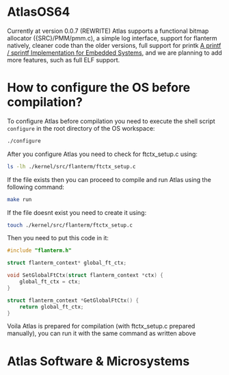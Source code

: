 # AtlasOS64
Currently at version 0.0.7 (REWRITE) Atlas supports a functional bitmap allocator ({SRC}/PMM/pmm.c), a simple log interface, support for flanterm natively, cleaner code than the older versions, full support for printk [A printf / sprintf Implementation for Embedded Systems](https://github.com/mpaland/printf), and we are planning to add more features, such as full ELF support.

# How to configure the OS before compilation?

To configure Atlas before compilation you need to execute the shell script `configure` in the root directory of the OS workspace:
```bash
./configure
```

After you configure Atlas you need to check for ftctx_setup.c using:
```bash
ls -lh ./kernel/src/flanterm/ftctx_setup.c
```

If the file exists then you can proceed to compile and run Atlas using the following command:
```bash
make run
```

If the file doesnt exist you need to create it using:
```bash
touch ./kernel/src/flanterm/ftctx_setup.c
```
Then you need to put this code in it:
```c
#include "flanterm.h"

struct flanterm_context* global_ft_ctx;

void SetGlobalFtCtx(struct flanterm_context *ctx) {
    global_ft_ctx = ctx;
}

struct flanterm_context *GetGlobalFtCtx() {
    return global_ft_ctx;
}
```

Voila Atlas is prepared for compilation (with ftctx_setup.c prepared manually), you can run it with the same command as written above

# Atlas Software & Microsystems
